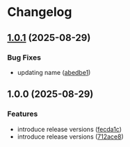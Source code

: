 # Changelog

## [1.0.1](https://github.com/qwertyuiop8899/tvvoo/compare/v1.0.0...v1.0.1) (2025-08-29)


### Bug Fixes

* updating name ([abedbe1](https://github.com/qwertyuiop8899/tvvoo/commit/abedbe19b50a425115cdccf2ba382b0bdc6e0b2e))

## 1.0.0 (2025-08-29)


### Features

* introduce release versions ([fecda1c](https://github.com/qwertyuiop8899/tvvoo/commit/fecda1c5fed1e1d7ffa07d8a2cf30b842becf166))
* introduce release versions ([712ace8](https://github.com/qwertyuiop8899/tvvoo/commit/712ace8e860488712fac982ec3a2bc04838d4c37))

